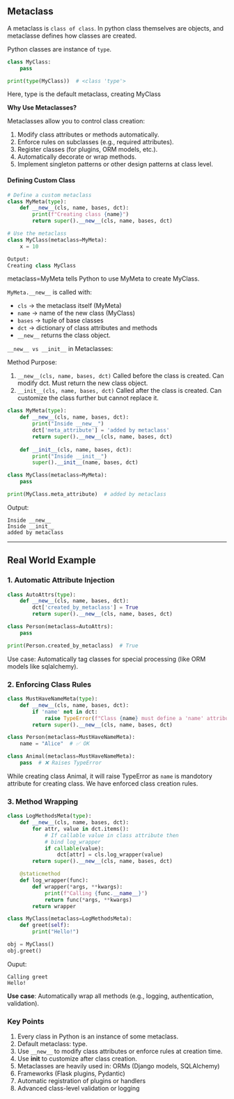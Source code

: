 ## Metaclass
A metaclass is `class of class`. 
In python class themselves are objects, and metaclasse defines how classes are created.

Python classes are instance of `type`.
```python
class MyClass:
    pass

print(type(MyClass))  # <class 'type'>
```
Here, type is the default metaclass, creating MyClass

**Why Use Metaclasses?**

Metaclasses allow you to control class creation:
1. Modify class attributes or methods automatically.
2. Enforce rules on subclasses (e.g., required attributes).
3. Register classes (for plugins, ORM models, etc.).
4. Automatically decorate or wrap methods.
5. Implement singleton patterns or other design patterns at class level.

#### Defining Custom Class
```python
# Define a custom metaclass
class MyMeta(type):
    def __new__(cls, name, bases, dct):
        print(f"Creating class {name}")
        return super().__new__(cls, name, bases, dct)

# Use the metaclass
class MyClass(metaclass=MyMeta):
    x = 10

Output:
Creating class MyClass
```
metaclass=MyMeta tells Python to use MyMeta to create MyClass.

`MyMeta.__new__` is called with:
- `cls` → the metaclass itself (MyMeta)
- `name` → name of the new class (MyClass)
- `bases` → tuple of base classes
- `dct` → dictionary of class attributes and methods
- `__new__` returns the class object.

`__new__ vs __init__` in Metaclasses:

Method	Purpose:
1. `__new__(cls, name, bases, dct)`	Called before the class is created. Can modify dct. Must return the new class object.
2. `__init__(cls, name, bases, dct)`	Called after the class is created. Can customize the class further but cannot replace it.

```python
class MyMeta(type):
    def __new__(cls, name, bases, dct):
        print("Inside __new__")
        dct['meta_attribute'] = 'added by metaclass'
        return super().__new__(cls, name, bases, dct)
    
    def __init__(cls, name, bases, dct):
        print("Inside __init__")
        super().__init__(name, bases, dct)

class MyClass(metaclass=MyMeta):
    pass

print(MyClass.meta_attribute)  # added by metaclass
```
Output:
```
Inside __new__
Inside __init__
added by metaclass
```
---

## Real World Example
### 1. Automatic Attribute Injection
```python
class AutoAttrs(type):
    def __new__(cls, name, bases, dct):
        dct['created_by_metaclass'] = True
        return super().__new__(cls, name, bases, dct)

class Person(metaclass=AutoAttrs):
    pass

print(Person.created_by_metaclass)  # True
```
Use case: Automatically tag classes for special processing (like ORM models like sqlalchemy).

### 2. Enforcing Class Rules
```python
class MustHaveNameMeta(type):
    def __new__(cls, name, bases, dct):
        if 'name' not in dct:
            raise TypeError(f"Class {name} must define a 'name' attribute")
        return super().__new__(cls, name, bases, dct)

class Person(metaclass=MustHaveNameMeta):
    name = "Alice"  # ✅ OK

class Animal(metaclass=MustHaveNameMeta):
    pass  # ❌ Raises TypeError
```
While creating class Animal, it will raise TypeError as `name` is mandotory attribute
for creating class. We have enforced class creation rules.

### 3. Method Wrapping
```python
class LogMethodsMeta(type):
    def __new__(cls, name, bases, dct):
        for attr, value in dct.items():
            # If callable value in class attribute then
            # bind log_wrapper
            if callable(value):
                dct[attr] = cls.log_wrapper(value)
        return super().__new__(cls, name, bases, dct)

    @staticmethod
    def log_wrapper(func):
        def wrapper(*args, **kwargs):
            print(f"Calling {func.__name__}")
            return func(*args, **kwargs)
        return wrapper

class MyClass(metaclass=LogMethodsMeta):
    def greet(self):
        print("Hello!")

obj = MyClass()
obj.greet()
```
Ouput:
```
Calling greet
Hello!
```
**Use case**: Automatically wrap all methods (e.g., logging, authentication, validation).

### Key Points
1. Every class in Python is an instance of some metaclass.
2. Default metaclass: type.
3. Use `__new__` to modify class attributes or enforce rules at creation time.
4. Use __init__ to customize after class creation.
5. Metaclasses are heavily used in: ORMs (Django models, SQLAlchemy)
6. Frameworks (Flask plugins, Pydantic)
7. Automatic registration of plugins or handlers
8. Advanced class-level validation or logging

